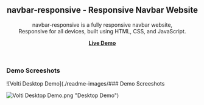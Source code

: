<div align="center">
  
  <br/>
  <br/>

  <h2 align="center">navbar-responsive - Responsive Navbar Website</h2>
  
  navbar-responsive is a fully responsive navbar website, <br/>Responsive for all devices, built using HTML, CSS, and JavaScript.

  <a href="#"><strong>Live Demo</strong></a>
</div>

<br />

### Demo Screeshots

![Volti Desktop Demo](./readme-images/### Demo Screeshots

![Volti Desktop Demo](./readme-images/desktop.png "Desktop Demo").png "Desktop Demo")
